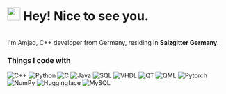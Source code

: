 <h1><img src="https://emojis.slackmojis.com/emojis/images/1531849430/4246/blob-sunglasses.gif?1531849430" width="30"/> Hey! Nice to see you.</h1>

</br> I'm Amjad, C++ developer from Germany, residing in <b>Salzgitter Germany</b>. </p>

<h3>Things I code with</h3>
<p>
  <img alt="C++" src="https://img.shields.io/badge/-C++-45b8d8?style=flat-square&logo=c%2B%2B&logoColor=white" />
  <img alt="Python" src="https://img.shields.io/badge/-Python-5849BE?style=flat-square&logo=python&logoColor=white" />
  <img alt="C" src="https://img.shields.io/badge/-C-311C87?style=flat-square&logo=c&logoColor=white" />
  <img alt="Java" src="https://img.shields.io/badge/-Java-430098?style=flat-square&logo=java&logoColor=white" />
  <img alt="SQL" src="https://img.shields.io/badge/-SQL-764ABC?style=flat-square&logo=databricks&logoColor=white" />
  <img alt="VHDL" src="https://img.shields.io/badge/-VHDL-B7178C?style=flat-square&logo=vhdl&logoColor=white" />
  
  <img alt="QT" src="https://img.shields.io/badge/-QT-E10098?style=flat-square&logo=qt&logoColor=white" />
  <img alt="QML" src="https://img.shields.io/badge/-QML-CC6699?style=flat-square&logo=qml&logoColor=white" />
  <img alt="Pytorch" src="https://img.shields.io/badge/-Pytorch-db7092?style=flat-square&logo=pytorch&logoColor=white" />
  <img alt="NumPy" src="https://img.shields.io/badge/-NumPy-F05032?style=flat-square&logo=numpy&logoColor=white" />
  <img alt="Huggingface" src="https://img.shields.io/badge/-Huggingface-ea2845?style=flat-square&logo=huggingface&logoColor=white" />
  <img alt="MySQL" src="https://img.shields.io/badge/-MySQL-43853d?style=flat-square&logo=mysql&logoColor=white" />
</p>
